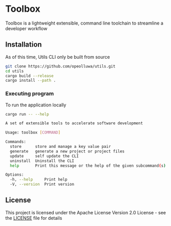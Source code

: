 # Toolbox

Toolbox is a lightweight extensible, command line toolchain to streamline a
developer workflow

## Installation

As of this time, Utils CLI only be built from source

```sh
git clone https://github.com/opeolluwa/utils.git
cd utils
cargo build --release
cargo install --path .
```

### Executing program

To run the application locally

```sh
cargo run -- --help

A set of extensible tools to accelerate software development

Usage: toolbox [COMMAND]

Commands:
  store      store and manage a key value pair
  generate   generate a new project or project files
  update     self update the CLI
  uninstall  Uninstall the CLI
  help       Print this message or the help of the given subcommand(s)

Options:
  -h, --help     Print help
  -V, --version  Print version
```

## License

This project is licensed under the Apache License Version 2.0 License - see the
[LICENSE](./LICENSE) file for details
